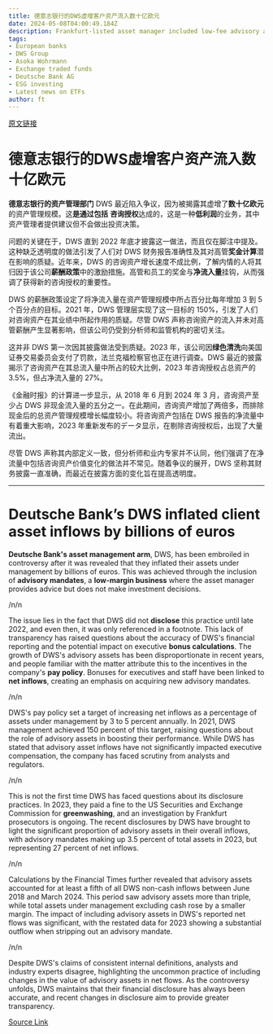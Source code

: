 ```yaml
---
title: 德意志银行的DWS虚增客户资产流入数十亿欧元
date: 2024-05-08T04:00:49.184Z
description: Frankfurt-listed asset manager included low-fee advisory assets in its calculations for years
tags: 
- European banks
- DWS Group
- Asoka Wohrmann
- Exchange traded funds
- Deutsche Bank AG
- ESG investing
- Latest news on ETFs
author: ft
---
```


[原文链接](https://ft.com/content/68eef4b8-961d-4b5c-b248-780acc659f3f)

# 德意志银行的DWS虚增客户资产流入数十亿欧元

**德意志银行的资产管理部门** DWS 最近陷入争议，因为被揭露其虚增了**数十亿欧元**的资产管理规模。这**是通过包括** **咨询授权**达成的，这是一种**低利润**的业务，其中资产管理者提供建议但不会做出投资决策。

问题的关键在于，DWS 直到 2022 年底才披露这一做法，而且仅在脚注中提及。这种缺乏透明度的做法引发了人们对 DWS 财务报告准确性及其对高管**奖金计算**潜在影响的质疑。近年来，DWS 的咨询资产增长速度不成比例，了解内情的人将其归因于该公司**薪酬政策**中的激励措施。高管和员工的奖金与**净流入量**挂钩，从而强调了获得新的咨询授权的重要性。

DWS 的薪酬政策设定了将净流入量在资产管理规模中所占百分比每年增加 3 到 5 个百分点的目标。2021 年，DWS 管理层实现了这一目标的 150%，引发了人们对咨询资产在其业绩中所起作用的质疑。尽管 DWS 声称咨询资产的流入并未对高管薪酬产生显著影响，但该公司仍受到分析师和监管机构的密切关注。

这并非 DWS 第一次因其披露做法受到质疑。2023 年，该公司因**绿色清洗**向美国证券交易委员会支付了罚款，法兰克福检察官也正在进行调查。DWS 最近的披露揭示了咨询资产在其总流入量中所占的较大比例，2023 年咨询授权占总资产的 3.5%，但占净流入量的 27%。

《金融时报》的计算进一步显示，从 2018 年 6 月到 2024 年 3 月，咨询资产至少占 DWS 非现金流入量的五分之一。在此期间，咨询资产增加了两倍多，而排除现金后的总资产管理规模增长幅度较小。将咨询资产包括在 DWS 报告的净流量中有着重大影响，2023 年重新发布的データ显示，在剔除咨询授权后，出现了大量流出。

尽管 DWS 声称其内部定义一致，但分析师和业内专家并不认同，他们强调了在净流量中包括咨询资产价值变化的做法并不常见。随着争议的展开，DWS 坚称其财务披露一直准确，而最近在披露方面的变化旨在提高透明度。

---

# Deutsche Bank’s DWS inflated client asset inflows by billions of euros

**Deutsche Bank's asset management arm**, DWS, has been embroiled in controversy after it was revealed that they inflated their assets under management by billions of euros. This was achieved through the inclusion of **advisory mandates**, a **low-margin business** where the asset manager provides advice but does not make investment decisions. 

/n/n

The issue lies in the fact that DWS did not **disclose** this practice until late 2022, and even then, it was only referenced in a footnote. This lack of transparency has raised questions about the accuracy of DWS's financial reporting and the potential impact on executive **bonus calculations**. The growth of DWS's advisory assets has been disproportionate in recent years, and people familiar with the matter attribute this to the incentives in the company's **pay policy**. Bonuses for executives and staff have been linked to **net inflows**, creating an emphasis on acquiring new advisory mandates. 

/n/n

DWS's pay policy set a target of increasing net inflows as a percentage of assets under management by 3 to 5 percent annually. In 2021, DWS management achieved 150 percent of this target, raising questions about the role of advisory assets in boosting their performance. While DWS has stated that advisory asset inflows have not significantly impacted executive compensation, the company has faced scrutiny from analysts and regulators. 

/n/n

This is not the first time DWS has faced questions about its disclosure practices. In 2023, they paid a fine to the US Securities and Exchange Commission for **greenwashing**, and an investigation by Frankfurt prosecutors is ongoing. The recent disclosures by DWS have brought to light the significant proportion of advisory assets in their overall inflows, with advisory mandates making up 3.5 percent of total assets in 2023, but representing 27 percent of net inflows. 

/n/n

Calculations by the Financial Times further revealed that advisory assets accounted for at least a fifth of all DWS non-cash inflows between June 2018 and March 2024. This period saw advisory assets more than triple, while total assets under management excluding cash rose by a smaller margin. The impact of including advisory assets in DWS's reported net flows was significant, with the restated data for 2023 showing a substantial outflow when stripping out an advisory mandate. 

/n/n

Despite DWS's claims of consistent internal definitions, analysts and industry experts disagree, highlighting the uncommon practice of including changes in the value of advisory assets in net flows. As the controversy unfolds, DWS maintains that their financial disclosure has always been accurate, and recent changes in disclosure aim to provide greater transparency.

[Source Link](https://ft.com/content/68eef4b8-961d-4b5c-b248-780acc659f3f)

